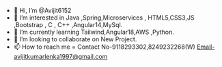 - 👋 Hi, I’m @Avijit6152
- 👀 I’m interested in Java ,Spring,Microservices , HTML5,CSS3,JS ,Bootstrap , C , C++ ,Angular14,MySql.
- 🌱 I’m currently learning Tailwind,Angular18,AWS ,Python.
- 💞️ I’m looking to collaborate on New Project.
- 📫 How to reach me = Contact No-9118293302,8249232268(W) Email-avijitkumarlenka1997@gmail.com

<!---
Avijit6152/Avijit6152 is a ✨ special ✨ repository because its `README.md` (this file) appears on your GitHub profile.
You can click the Preview link to take a look at your changes............
--->
